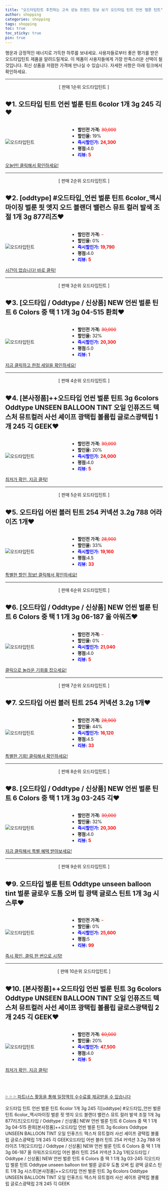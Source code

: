 ```yaml
---
title: "오드타입틴트 추천하는 고속 성능 트렌드 정보 보기 오드타입 틴트 언씬 벌룬 틴트"
author: shopping
categories: shopping
tags: shopping
toc: true
toc_sticky: true
pin: true
---
```

행운과 긍정적인 에너지로 가득한 하루를 보내세요. 사용자들로부터 좋은 평가를 받은 오드타입틴트 제품을 알려드릴게요. 이 제품이 사용자들에게 가장 만족스러운 선택이 될 것입니다. 최신 상품을 저렴한 가격에 만나실 수 있습니다. 자세한 사항은 아래 링크에서 확인하세요.

---
<p class="toplist" style="margin: 0 auto; display: block; width: fit-content;">[ 판매 1순위 오드타입틴트 ]</p>

<h2><strong>❤️1. 오드타입 틴트 언씬 벌룬 틴트 6color 1개 3g 245 긱❤️</strong></h2>

<div style="display: flex; align-items: center;">
    <div style="flex: 0.4;">
        <img src="https://thumbnail10.coupangcdn.com/thumbnails/remote/230x230ex/image/vendor_inventory/6d12/f05f558e11bdb74dc8834e4604f5e539728fd4c655551e2266cc243b6ab9.png" alt="오드타입틴트" style="max-width: 100%;">
    </div>
    <div style="flex: 0.6; margin-left: 10px;">
        <ul>
            <li><strong>할인전 가격:</strong> <del style="color: red;">30,000</del></li>
            <li><strong>할인율:</strong> 19%</li>
            <li><span style='color:blue'><strong>즉시할인가:</strong></span> <span style='color:red'><strong>24,300</strong></span></li>
            <li><strong>평점:</strong>4.0</li>
            <li><span style='color:blue'><strong>리뷰:</strong></span> <span style='color:red'><strong>5</strong></span></li>
        </ul>
    </div>
</div>
<div class="center">
    <a href="https://selin100587001.github.io?lptag=AF9450613&subid=githubio&pageKey=8126335452&traceid=V0-153&itemId=23303362588&vendorItemId=90720503207" class="myButton">
        오늘만! 클릭해서 확인하세요!
    </a>
</div>


---
<p class="toplist" style="margin: 0 auto; display: block; width: fit-content;">[ 판매 2순위 오드타입틴트 ]</p>

<h2><strong>❤️2. [oddtype] #오드타입_언씬 벌룬 틴트 6color_맥시마이징 벌룬 핏 엣지 오드 블랜더 밸런스 뮤트 컬러 발색 조절 1개 3g 877리즈❤️</strong></h2>

<div style="display: flex; align-items: center;">
    <div style="flex: 0.4;">
        <img src="https://thumbnail8.coupangcdn.com/thumbnails/remote/230x230ex/image/vendor_inventory/e37e/5cda4df068421ff8a5ab6928b523cc32b2047deeb7b7399a86fc0e1c2c69.png" alt="오드타입틴트" style="max-width: 100%;">
    </div>
    <div style="flex: 0.6; margin-left: 10px;">
        <ul>
            <li><strong>할인전 가격:</strong> <del style="color: red;">-</del></li>
            <li><strong>할인율:</strong> 0%</li>
            <li><span style='color:blue'><strong>즉시할인가:</strong></span> <span style='color:red'><strong>19,790</strong></span></li>
            <li><strong>평점:</strong>4.0</li>
            <li><span style='color:blue'><strong>리뷰:</strong></span> <span style='color:red'><strong>5</strong></span></li>
        </ul>
    </div>
</div>
<div class="center">
    <a href="https://selin100587001.github.io?lptag=AF9450613&subid=githubio&pageKey=8126335452&traceid=V0-153&itemId=23728791661&vendorItemId=90753578733" class="myButton">
        시간이 없습니다! 바로 클릭!
    </a>
</div>


---
<p class="toplist" style="margin: 0 auto; display: block; width: fit-content;">[ 판매 3순위 오드타입틴트 ]</p>

<h2><strong>❤️3. [오드타입 / Oddtype / 신상품] NEW 언씬 벌룬 틴트 6 Colors 중 택 1 1개 3g 04-515 환희❤️</strong></h2>

<div style="display: flex; align-items: center;">
    <div style="flex: 0.4;">
        <img src="https://thumbnail10.coupangcdn.com/thumbnails/remote/230x230ex/image/vendor_inventory/c947/70741a2708c86c0417a8e6fdaa213012cd96687fa9d5feebdef9ccf4e977.jpg" alt="오드타입틴트" style="max-width: 100%;">
    </div>
    <div style="flex: 0.6; margin-left: 10px;">
        <ul>
            <li><strong>할인전 가격:</strong> <del style="color: red;">30,000</del></li>
            <li><strong>할인율:</strong> 32%</li>
            <li><span style='color:blue'><strong>즉시할인가:</strong></span> <span style='color:red'><strong>20,300</strong></span></li>
            <li><strong>평점:</strong>5.0</li>
            <li><span style='color:blue'><strong>리뷰:</strong></span> <span style='color:red'><strong>1</strong></span></li>
        </ul>
    </div>
</div>
<div class="center">
    <a href="https://selin100587001.github.io?lptag=AF9450613&subid=githubio&pageKey=8141576356&traceid=V0-153&itemId=23137008929&vendorItemId=90169935454" class="myButton">
        지금 클릭하고 한정 세일을 확인하세요!
    </a>
</div>


---
<p class="toplist" style="margin: 0 auto; display: block; width: fit-content;">[ 판매 4순위 오드타입틴트 ]</p>

<h2><strong>❤️4. [본사정품]++오드타입 언씬 벌룬 틴트 3g 6colors Oddtype UNSEEN BALLOON TINT 오일 인퓨즈드 텍스처 뮤트컬러 사선 셰이프 광택립 볼륨립 글로스광택립 1개 245 긱 GEEK❤️</strong></h2>

<div style="display: flex; align-items: center;">
    <div style="flex: 0.4;">
        <img src="https://thumbnail10.coupangcdn.com/thumbnails/remote/230x230ex/image/vendor_inventory/ed85/44d928e54cf767d79a82d0491a5bda0521b96db84c3057ccc0914869a6c1.png" alt="오드타입틴트" style="max-width: 100%;">
    </div>
    <div style="flex: 0.6; margin-left: 10px;">
        <ul>
            <li><strong>할인전 가격:</strong> <del style="color: red;">30,000</del></li>
            <li><strong>할인율:</strong> 20%</li>
            <li><span style='color:blue'><strong>즉시할인가:</strong></span> <span style='color:red'><strong>24,000</strong></span></li>
            <li><strong>평점:</strong>4.0</li>
            <li><span style='color:blue'><strong>리뷰:</strong></span> <span style='color:red'><strong>5</strong></span></li>
        </ul>
    </div>
</div>
<div class="center">
    <a href="https://selin100587001.github.io?lptag=AF9450613&subid=githubio&pageKey=8126335452&traceid=V0-153&itemId=23198560158&vendorItemId=90231141057" class="myButton">
        최저가 확인, 지금 클릭!
    </a>
</div>


---
<p class="toplist" style="margin: 0 auto; display: block; width: fit-content;">[ 판매 5순위 오드타입틴트 ]</p>

<h2><strong>❤️5. 오드타입 어씬 블러 틴트 254 커넥션 3.2g 788 어라이즈 1개❤️</strong></h2>

<div style="display: flex; align-items: center;">
    <div style="flex: 0.4;">
        <img src="https://thumbnail9.coupangcdn.com/thumbnails/remote/230x230ex/image/vendor_inventory/94f4/d0ad71377989621f71d8655c59c31f950dde85188154926237eff77b7b9b.png" alt="오드타입틴트" style="max-width: 100%;">
    </div>
    <div style="flex: 0.6; margin-left: 10px;">
        <ul>
            <li><strong>할인전 가격:</strong> <del style="color: red;">28,900</del></li>
            <li><strong>할인율:</strong> 33%</li>
            <li><span style='color:blue'><strong>즉시할인가:</strong></span> <span style='color:red'><strong>19,160</strong></span></li>
            <li><strong>평점:</strong>4.5</li>
            <li><span style='color:blue'><strong>리뷰:</strong></span> <span style='color:red'><strong>33</strong></span></li>
        </ul>
    </div>
</div>
<div class="center">
    <a href="https://selin100587001.github.io?lptag=AF9450613&subid=githubio&pageKey=7356742054&traceid=V0-153&itemId=20615224538&vendorItemId=90219548033" class="myButton">
        특별한 할인 정보! 클릭해서 확인하세요!
    </a>
</div>


---
<p class="toplist" style="margin: 0 auto; display: block; width: fit-content;">[ 판매 6순위 오드타입틴트 ]</p>

<h2><strong>❤️6. [오드타입 / Oddtype / 신상품] NEW 언씬 벌룬 틴트 6 Colors 중 택 1 1개 3g 06-187 올 아워즈❤️</strong></h2>

<div style="display: flex; align-items: center;">
    <div style="flex: 0.4;">
        <img src="https://thumbnail8.coupangcdn.com/thumbnails/remote/230x230ex/image/vendor_inventory/c17b/50c69013fe136b667ab9ca8b8698d3c8ef5bb0771f9b914e2936cfa0f1b3.jpg" alt="오드타입틴트" style="max-width: 100%;">
    </div>
    <div style="flex: 0.6; margin-left: 10px;">
        <ul>
            <li><strong>할인전 가격:</strong> <del style="color: red;">-</del></li>
            <li><strong>할인율:</strong> 0%</li>
            <li><span style='color:blue'><strong>즉시할인가:</strong></span> <span style='color:red'><strong>21,040</strong></span></li>
            <li><strong>평점:</strong>4.0</li>
            <li><span style='color:blue'><strong>리뷰:</strong></span> <span style='color:red'><strong>5</strong></span></li>
        </ul>
    </div>
</div>
<div class="center">
    <a href="https://selin100587001.github.io?lptag=AF9450613&subid=githubio&pageKey=8126335452&traceid=V0-153&itemId=23137008911&vendorItemId=90764629090" class="myButton">
        클릭으로 놀라운 기회를 잡으세요!
    </a>
</div>


---
<p class="toplist" style="margin: 0 auto; display: block; width: fit-content;">[ 판매 7순위 오드타입틴트 ]</p>

<h2><strong>❤️7. 오드타입 어씬 블러 틴트 254 커넥션 3.2g 1개❤️</strong></h2>

<div style="display: flex; align-items: center;">
    <div style="flex: 0.4;">
        <img src="https://thumbnail9.coupangcdn.com/thumbnails/remote/230x230ex/image/vendor_inventory/94f4/d0ad71377989621f71d8655c59c31f950dde85188154926237eff77b7b9b.png" alt="오드타입틴트" style="max-width: 100%;">
    </div>
    <div style="flex: 0.6; margin-left: 10px;">
        <ul>
            <li><strong>할인전 가격:</strong> <del style="color: red;">28,900</del></li>
            <li><strong>할인율:</strong> 44%</li>
            <li><span style='color:blue'><strong>즉시할인가:</strong></span> <span style='color:red'><strong>16,120</strong></span></li>
            <li><strong>평점:</strong>4.5</li>
            <li><span style='color:blue'><strong>리뷰:</strong></span> <span style='color:red'><strong>33</strong></span></li>
        </ul>
    </div>
</div>
<div class="center">
    <a href="https://selin100587001.github.io?lptag=AF9450613&subid=githubio&pageKey=7356742054&traceid=V0-153&itemId=18738964806&vendorItemId=90219547989" class="myButton">
        특별한 기회! 클릭해서 확인하세요!
    </a>
</div>


---
<p class="toplist" style="margin: 0 auto; display: block; width: fit-content;">[ 판매 8순위 오드타입틴트 ]</p>

<h2><strong>❤️8. [오드타입 / Oddtype / 신상품] NEW 언씬 벌룬 틴트 6 Colors 중 택 1 1개 3g 03-245 긱❤️</strong></h2>

<div style="display: flex; align-items: center;">
    <div style="flex: 0.4;">
        <img src="https://thumbnail10.coupangcdn.com/thumbnails/remote/230x230ex/image/vendor_inventory/c947/70741a2708c86c0417a8e6fdaa213012cd96687fa9d5feebdef9ccf4e977.jpg" alt="오드타입틴트" style="max-width: 100%;">
    </div>
    <div style="flex: 0.6; margin-left: 10px;">
        <ul>
            <li><strong>할인전 가격:</strong> <del style="color: red;">30,000</del></li>
            <li><strong>할인율:</strong> 32%</li>
            <li><span style='color:blue'><strong>즉시할인가:</strong></span> <span style='color:red'><strong>20,300</strong></span></li>
            <li><strong>평점:</strong>4.0</li>
            <li><span style='color:blue'><strong>리뷰:</strong></span> <span style='color:red'><strong>5</strong></span></li>
        </ul>
    </div>
</div>
<div class="center">
    <a href="https://selin100587001.github.io?lptag=AF9450613&subid=githubio&pageKey=8126335452&traceid=V0-153&itemId=23137008917&vendorItemId=90169935421" class="myButton">
        지금 클릭해서 특별 혜택 받아보세요!
    </a>
</div>


---
<p class="toplist" style="margin: 0 auto; display: block; width: fit-content;">[ 판매 9순위 오드타입틴트 ]</p>

<h2><strong>❤️9. 오드타입 벌룬 틴트 Oddtype unseen balloon tint 벌룬 글로우 도톰 오버 립 광택 글로스 틴트 1개 3g 시스루❤️</strong></h2>

<div style="display: flex; align-items: center;">
    <div style="flex: 0.4;">
        <img src="https://thumbnail6.coupangcdn.com/thumbnails/remote/230x230ex/image/vendor_inventory/3022/164cc0c64defd57aa47481dd8d24a6687f8d5fd5565ba3078ea1dbd9c5e1.png" alt="오드타입틴트" style="max-width: 100%;">
    </div>
    <div style="flex: 0.6; margin-left: 10px;">
        <ul>
            <li><strong>할인전 가격:</strong> <del style="color: red;">-</del></li>
            <li><strong>할인율:</strong> 0%</li>
            <li><span style='color:blue'><strong>즉시할인가:</strong></span> <span style='color:red'><strong>25,600</strong></span></li>
            <li><strong>평점:</strong>5</li>
            <li><span style='color:blue'><strong>리뷰:</strong></span> <span style='color:red'><strong>99</strong></span></li>
        </ul>
    </div>
</div>
<div class="center">
    <a href="https://selin100587001.github.io?lptag=AF9450613&subid=githubio&pageKey=8239332490&traceid=V0-153&itemId=23712998115&vendorItemId=90737948055" class="myButton">
        즉시 확인, 클릭 한 번으로 시작!
    </a>
</div>


---
<p class="toplist" style="margin: 0 auto; display: block; width: fit-content;">[ 판매 10순위 오드타입틴트 ]</p>

<h2><strong>❤️10. [본사정품]++오드타입 언씬 벌룬 틴트 3g 6colors Oddtype UNSEEN BALLOON TINT 오일 인퓨즈드 텍스처 뮤트컬러 사선 셰이프 광택립 볼륨립 글로스광택립 2개 245 긱 GEEK❤️</strong></h2>

<div style="display: flex; align-items: center;">
    <div style="flex: 0.4;">
        <img src="https://thumbnail10.coupangcdn.com/thumbnails/remote/230x230ex/image/vendor_inventory/ed85/44d928e54cf767d79a82d0491a5bda0521b96db84c3057ccc0914869a6c1.png" alt="오드타입틴트" style="max-width: 100%;">
    </div>
    <div style="flex: 0.6; margin-left: 10px;">
        <ul>
            <li><strong>할인전 가격:</strong> <del style="color: red;">60,000</del></li>
            <li><strong>할인율:</strong> 20%</li>
            <li><span style='color:blue'><strong>즉시할인가:</strong></span> <span style='color:red'><strong>47,500</strong></span></li>
            <li><strong>평점:</strong>4.0</li>
            <li><span style='color:blue'><strong>리뷰:</strong></span> <span style='color:red'><strong>5</strong></span></li>
        </ul>
    </div>
</div>
<div class="center">
    <a href="https://selin100587001.github.io?lptag=AF9450613&subid=githubio&pageKey=8126335452&traceid=V0-153&itemId=23198560153&vendorItemId=90231141023" class="myButton">
        최저가 확인, 지금 클릭!
    </a>
</div>

<br><br><br>[💦 💦 💦 파트너스 활동을 통해 일정액의 수수료를 제공받을 수 있습니다](https://link.coupang.com/a/bcpT2c)<br><br>오드타입 틴트 언씬 벌룬 틴트 6color 1개 3g 245 긱[oddtype] #오드타입_언씬 벌룬 틴트 6color_맥시마이징 벌룬 핏 엣지 오드 블랜더 밸런스 뮤트 컬러 발색 조절 1개 3g 877리즈[오드타입 / Oddtype / 신상품] NEW 언씬 벌룬 틴트 6 Colors 중 택 1 1개 3g 04-515 환희[본사정품]++오드타입 언씬 벌룬 틴트 3g 6colors Oddtype UNSEEN BALLOON TINT 오일 인퓨즈드 텍스처 뮤트컬러 사선 셰이프 광택립 볼륨립 글로스광택립 1개 245 긱 GEEK오드타입 어씬 블러 틴트 254 커넥션 3.2g 788 어라이즈 1개[오드타입 / Oddtype / 신상품] NEW 언씬 벌룬 틴트 6 Colors 중 택 1 1개 3g 06-187 올 아워즈오드타입 어씬 블러 틴트 254 커넥션 3.2g 1개[오드타입 / Oddtype / 신상품] NEW 언씬 벌룬 틴트 6 Colors 중 택 1 1개 3g 03-245 긱오드타입 벌룬 틴트 Oddtype unseen balloon tint 벌룬 글로우 도톰 오버 립 광택 글로스 틴트 1개 3g 시스루[본사정품]++오드타입 언씬 벌룬 틴트 3g 6colors Oddtype UNSEEN BALLOON TINT 오일 인퓨즈드 텍스처 뮤트컬러 사선 셰이프 광택립 볼륨립 글로스광택립 2개 245 긱 GEEK